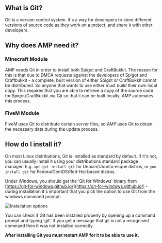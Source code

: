 What is Git?
---

Git is a version control system. It's a way for developers to store different versions of source code as they work on a project, and share it with other developers.

Why does AMP need it?
---

### Minecraft Module

AMP needs Git in order to install both Spigot and CraftBukkit. The reason for this is that due to DMCA requests against the developers of Spigot and Craftbukkit - a complete, built version of either Spigot or CraftBukkit cannot be distributed. So anyone that wants to use either must build their own local copy. This requires that you are able to retrieve a copy of the source code for Spigot/CraftBukkit via Git so that it can be built locally. AMP automates this process.

### FiveM Module

FiveM uses Git to distribute certain server files, so AMP uses Git to obtain the necessary data during the update process.

How do I install it?
---

On most Linux distributions, Git is installed as standard by default. If it's not, you can usually install it using your distributions standard package manager. E.g. `apt-get install git` for Debian/Ubuntu-esque distros, or `yum install git` for Fedora/CentOS/Red-Hat based distros.

Under Windows, you should get the 'Git for Windows' binary from [https://git-for-windows.github.io/](https://git-for-windows.github.io/) - during installation it's important that you pick the option to use Git from the windows command prompt:

![Installation options](https://github.com/CubeCoders/AMP/blob/master/WikiContent/git.png)

You can check if Git has been installed properly by opening up a command prompt and typing 'git'. If you get a message that git is not a recognised command then it was not installed correctly.

**After installing Git you must restart AMP for it to be able to use it.**